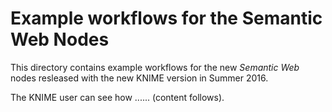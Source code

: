 # Example workflows for the Semantic Web Nodes

This directory contains example workflows for the new *Semantic Web* nodes resleased with the new KNIME version in Summer 2016.

The KNIME user can see how  ...... (content follows).

